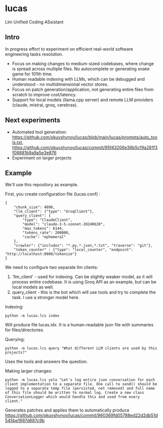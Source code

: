 # lucas
Llm Unified Coding ASsistant

## Intro

In progress effort to experiment on efficient real-world software engineering tasks resolution.


* Focus on making changes to medium-sized codebases, where change is spread across multiple files. No autocomplete or generating snake game for 101th time.
* Human readable indexing with LLMs, which can be debugged and understood - no multidimensional vector stores.
* Focus on patch generation/application, not generating entire files from scratch to improve cost/latency.
* Support for local models (llama.cpp server) and remote LLM providers (claude, mistral, groq, cerebras).

## Next experiments

* Automated tool generation: https://github.com/okuvshynov/lucas/blob/main/lucas/prompts/auto_tools.txt, https://github.com/okuvshynov/lucas/commit/95f43206e36b5cf9a281f3f08881b9a9a5e3e876
* Experiment on larger projects

## Example

We'll use this repository as example.

First, you create configuration file (lucas.conf) :

```
{
    "chunk_size": 4096,
    "llm_client": {"type": "GroqClient"},
    "query_client": {
        "type": "ClaudeClient",
        "model": "claude-3-5-sonnet-20240620",
        "max_tokens": 6144,
        "tokens_rate": 200000,
        "cache": "ephemeral"
    },
    "crawler": {"includes": "*.py,*.json,*.txt", "traverse": "git"},
    "token_counter" : {"type": "local_counter", "endpoint": "http://localhost:8080/tokenize"}
}
```

We need to configure two separate llm clients:
1. 'llm_client' - used for indexing. Can be slightly weaker model, as it will process entire codebase. It is using Groq API as an example, but can be local models as well.
2. query_client - this is the bot which will use tools and try to complete the task. I use a stronger model here.

Indexing:

```
python -m lucas.lcs index
```

Will produce file lucas.idx. It is a human-readable json file with summaries for files/directories


Querying:
```
python -m lucas.lcs query "What different LLM clients are used by this projects?"
```

Uses the tools and answers the question.

Making larger changes:
```
python -m lucas.lcs yolo "Let's log entire json conversation for each client implementation to a separate file. One call to send() should be logged to a separate temp file (persisted, not removed) and full name of this file should be written to normal log. Create a new class ConversationLogger which would handle this and used from every client."
```

Generates patches and applies them to automatically produce https://github.com/okuvshynov/lucas/commit/960369fd05788ed22d2db51d545be1997d687c9b



